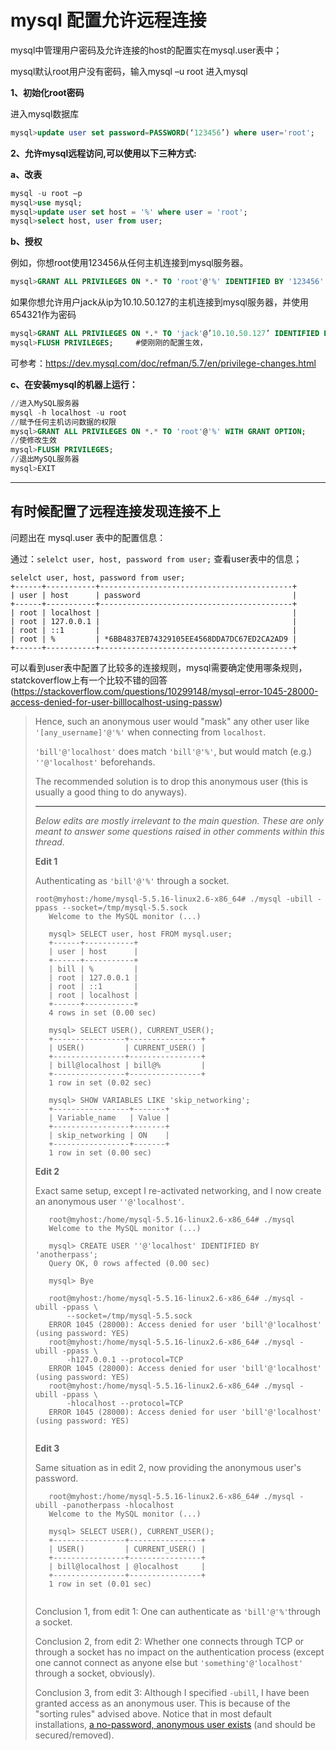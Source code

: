 # mysql 配置允许远程连接

mysql中管理用户密码及允许连接的host的配置实在mysql.user表中；

mysql默认root用户没有密码，输入mysql –u root 进入mysql

**1、初始化root密码**

进入mysql数据库

```sql
mysql>update user set password=PASSWORD(‘123456’) where user='root';
```

**2、允许mysql远程访问,可以使用以下三种方式:**

**a、改表**

```sql
mysql -u root –p
mysql>use mysql;
mysql>update user set host = '%' where user = 'root';
mysql>select host, user from user;
```

**b、授权**

例如，你想root使用123456从任何主机连接到mysql服务器。

```sql
mysql>GRANT ALL PRIVILEGES ON *.* TO 'root'@'%' IDENTIFIED BY '123456' WITH GRANT OPTION;
```

如果你想允许用户jack从ip为10.10.50.127的主机连接到mysql服务器，并使用654321作为密码

```sql
mysql>GRANT ALL PRIVILEGES ON *.* TO 'jack'@’10.10.50.127’ IDENTIFIED BY '654321' WITH GRANT OPTION;
mysql>FLUSH PRIVILEGES;		#使刚刚的配置生效，
```

可参考：https://dev.mysql.com/doc/refman/5.7/en/privilege-changes.html

**c、在安装mysql的机器上运行：**

```sql
//进入MySQL服务器
mysql -h localhost -u root
//赋予任何主机访问数据的权限
mysql>GRANT ALL PRIVILEGES ON *.* TO 'root'@'%' WITH GRANT OPTION;
//使修改生效
mysql>FLUSH PRIVILEGES;
//退出MySQL服务器
mysql>EXIT
```

---

## 有时候配置了远程连接发现连接不上

问题出在 mysql.user 表中的配置信息：

通过：`selelct user, host, password from user;` 查看user表中的信息；

```
selelct user, host, password from user;
+------+-----------+-------------------------------------------+
| user | host      | password                                  |
+------+-----------+-------------------------------------------+
| root | localhost |                                           |
| root | 127.0.0.1 |                                           |
| root | ::1       |                                           |
| root | %         | *6BB4837EB74329105EE4568DDA7DC67ED2CA2AD9 |
+------+-----------+-------------------------------------------+
```

可以看到user表中配置了比较多的连接规则，mysql需要确定使用哪条规则，statckoverflow上有一个比较不错的回答(https://stackoverflow.com/questions/10299148/mysql-error-1045-28000-access-denied-for-user-billlocalhost-using-passw)

>Hence, such an anonymous user would "mask" any other user like `'[any_username]'@'%'` when connecting from `localhost`.
>
>`'bill'@'localhost'` does match `'bill'@'%'`, but would match (e.g.) `''@'localhost'` beforehands.
>
>The recommended solution is to drop this anonymous user (this is usually a good thing to do anyways).
>
>------
>
>*Below edits are mostly irrelevant to the main question. These are only meant to answer some questions raised in other comments within this thread.*
>
>**Edit 1**
>
>Authenticating as `'bill'@'%'` through a socket.
>
>```
>root@myhost:/home/mysql-5.5.16-linux2.6-x86_64# ./mysql -ubill -ppass --socket=/tmp/mysql-5.5.sock
>    Welcome to the MySQL monitor (...)
>
>    mysql> SELECT user, host FROM mysql.user;
>    +------+-----------+
>    | user | host      |
>    +------+-----------+
>    | bill | %         |
>    | root | 127.0.0.1 |
>    | root | ::1       |
>    | root | localhost |
>    +------+-----------+
>    4 rows in set (0.00 sec)
>
>    mysql> SELECT USER(), CURRENT_USER();
>    +----------------+----------------+
>    | USER()         | CURRENT_USER() |
>    +----------------+----------------+
>    | bill@localhost | bill@%         |
>    +----------------+----------------+
>    1 row in set (0.02 sec)
>
>    mysql> SHOW VARIABLES LIKE 'skip_networking';
>    +-----------------+-------+
>    | Variable_name   | Value |
>    +-----------------+-------+
>    | skip_networking | ON    |
>    +-----------------+-------+
>    1 row in set (0.00 sec)
>```
>
>**Edit 2**
>
>Exact same setup, except I re-activated networking, and I now create an anonymous user `''@'localhost'`.
>
>```
>    root@myhost:/home/mysql-5.5.16-linux2.6-x86_64# ./mysql
>    Welcome to the MySQL monitor (...)
>
>    mysql> CREATE USER ''@'localhost' IDENTIFIED BY 'anotherpass';
>    Query OK, 0 rows affected (0.00 sec)
>
>    mysql> Bye
>
>    root@myhost:/home/mysql-5.5.16-linux2.6-x86_64# ./mysql -ubill -ppass \
>        --socket=/tmp/mysql-5.5.sock
>    ERROR 1045 (28000): Access denied for user 'bill'@'localhost' (using password: YES)
>    root@myhost:/home/mysql-5.5.16-linux2.6-x86_64# ./mysql -ubill -ppass \
>        -h127.0.0.1 --protocol=TCP
>    ERROR 1045 (28000): Access denied for user 'bill'@'localhost' (using password: YES)
>    root@myhost:/home/mysql-5.5.16-linux2.6-x86_64# ./mysql -ubill -ppass \
>        -hlocalhost --protocol=TCP
>    ERROR 1045 (28000): Access denied for user 'bill'@'localhost' (using password: YES)
>
>
>```
>
>**Edit 3**
>
>Same situation as in edit 2, now providing the anonymous user's password.
>
>```
>    root@myhost:/home/mysql-5.5.16-linux2.6-x86_64# ./mysql -ubill -panotherpass -hlocalhost
>    Welcome to the MySQL monitor (...)
>
>    mysql> SELECT USER(), CURRENT_USER();
>    +----------------+----------------+
>    | USER()         | CURRENT_USER() |
>    +----------------+----------------+
>    | bill@localhost | @localhost     |
>    +----------------+----------------+
>    1 row in set (0.01 sec)
>
>
>```
>
>Conclusion 1, from edit 1: One can authenticate as `'bill'@'%'`through a socket.
>
>Conclusion 2, from edit 2: Whether one connects through TCP or through a socket has no impact on the authentication process (except one cannot connect as anyone else but `'something'@'localhost'` through a socket, obviously).
>
>Conclusion 3, from edit 3: Although I specified `-ubill`, I have been granted access as an anonymous user. This is because of the "sorting rules" advised above. Notice that in most default installations, [a no-password, anonymous user exists](http://dev.mysql.com/doc/refman/5.6/en/default-privileges.html) (and should be secured/removed).

